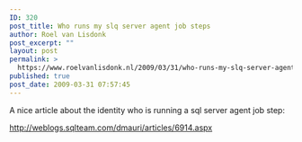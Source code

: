 ```yaml
---
ID: 320
post_title: Who runs my slq server agent job steps
author: Roel van Lisdonk
post_excerpt: ""
layout: post
permalink: >
  https://www.roelvanlisdonk.nl/2009/03/31/who-runs-my-slq-server-agent-job-steps/
published: true
post_date: 2009-03-31 07:57:45
---
```

<p>A nice article about the identity who is running a sql server agent job step:</p> <p><a title="http://weblogs.sqlteam.com/dmauri/articles/6914.aspx" href="http://weblogs.sqlteam.com/dmauri/articles/6914.aspx">http://weblogs.sqlteam.com/dmauri/articles/6914.aspx</a></p>